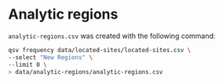 # Analytic regions

`analytic-regions.csv` was created with the following command:

```sh
qsv frequency data/located-sites/located-sites.csv \
--select "New Regions" \
--limit 0 \
> data/analytic-regions/analytic-regions.csv
```
